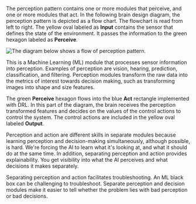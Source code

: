 The perception pattern contains one or more modules that perceive, and one or more modules that act. In the following brain design diagram, the perception pattern is depicted as a flow chart. The flowchart is read from left to right. The yellow oval labeled as **Input** contains the sensor that defines the state of the environment. It passes the information to the green hexagon labeled as **Perceive**.

![The diagram below shows a flow of perception pattern.](../media/perception-pattern.png)

This is a Machine Learning (ML) module that processes sensor information into perception. Examples of perception are vision, hearing, prediction, classification, and filtering. Perception modules transform the raw data into the metrics of interest towards decision making, such as transforming images into shape and size features.

The green **Perceive** hexagon flows into the blue **Act** rectangle implemented with DRL. In this part of the diagram, the brain receives the perception transformed features and decides on the values of the control actions to control the system. The control actions are included in the yellow oval labeled **Output**.

Perception and action are different skills in separate modules because learning perception and decision-making simultaneously, although possible, is hard. We're forcing the AI to learn what it's looking at, and what it should do at the same time. In addition, separating perception and action provides explainability. You get visibility into what the AI perceives and what decisions it makes separately.

Separating perception and action facilitates troubleshooting. An ML black box can be challenging to troubleshoot. Separate perception and decision modules make it easier to tell whether the problem lies with bad perception or bad decisions.
